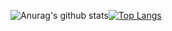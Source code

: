 ![Anurag's github stats](https://github-readme-stats.vercel.app/api?username=Ryannnkl&show_icons=true&theme=dracula)[![Top Langs](https://github-readme-stats.vercel.app/api/top-langs/?username=Ryannnkl&layout=compact&theme=dracula )](https://github.com/Ryannnkl/github-readme-stats)
